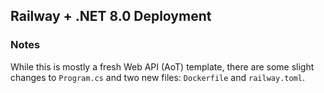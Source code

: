 ## Railway + .NET 8.0 Deployment

### Notes
While this is mostly a fresh Web API (AoT) template, there are some slight changes to `Program.cs` and two new files: `Dockerfile` and `railway.toml`. 
